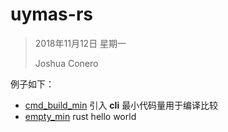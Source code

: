 # uymas-rs

> 2018年11月12日 星期一
>
> Joshua  Conero





例子如下：

- [cmd_build_min](./egs/cmd_build_min)           引入 **cli** 最小代码量用于编译比较
- [empty_min](./egs/empty_min)                  rust hello world

